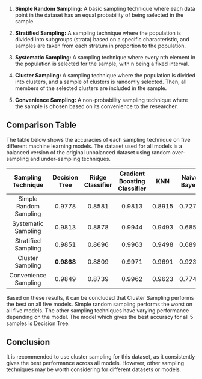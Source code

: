 1. **Simple Random Sampling:** A basic sampling technique where each data point in the dataset has an equal probability of being selected in the sample.

2. **Stratified Sampling:** A sampling technique where the population is divided into subgroups (strata) based on a specific characteristic, and samples are taken from each stratum in proportion to the population.

3. **Systematic Sampling:** A sampling technique where every nth element in the population is selected for the sample, with n being a fixed interval.

4. **Cluster Sampling:** A sampling technique where the population is divided into clusters, and a sample of clusters is randomly selected. Then, all members of the selected clusters are included in the sample.

5. **Convenience Sampling:** A non-probability sampling technique where the sample is chosen based on its convenience to the researcher.

## Comparison Table

The table below shows the accuracies of each sampling technique on five different machine learning models. The dataset used for all models is a balanced version of the original unbalanced dataset using random over-sampling and under-sampling techniques.

| Sampling Technique | Decision Tree | Ridge Classifier	 | Gradient Boosting Classifier	 | KNN | Naive Bayes |
|:---------------:|:---------------:|:---------------:|:---------------:|:---------------:|:---------------:|
| Simple Random Sampling | 0.9778 | 0.8581 | 0.9813 | 0.8915 | 0.7275 |
| Systematic Sampling | 0.9813 | 0.8878 | 0.9944 | 0.9493 | 0.6854 |
| Stratified Sampling | 0.9851 | 0.8696 | 0.9963 | 0.9498 | 0.6890 |
| Cluster Sampling | **0.9868** | 0.8809 | 0.9971 | 0.9691 | 0.9235 |
| Convenience Sampling | 0.9849 | 0.8739 | 0.9962 | 0.9623 | 0.7740 |

Based on these results, it can be concluded that Cluster Sampling performs the best on all five models. Simple random sampling performs the worst on all five models. The other sampling techniques have varying performance depending on the model. The model which gives the best accuracy for all 5 samples is Decision Tree.

## Conclusion

It is recommended to use cluster sampling for this dataset, as it consistently gives the best performance across all models. However, other sampling techniques may be worth considering for different datasets or models.
 
